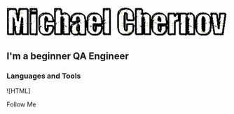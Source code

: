 ![Header](https://github.com/HondaGoro12/MichaelChernov/blob/main/assets/Chernov.gif)

## I'm a beginner QA Engineer

### Languages and Tools
![HTML]

Follow Me
